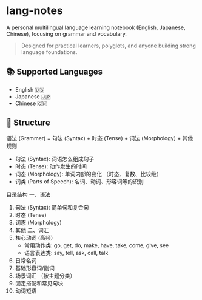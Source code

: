 # lang-notes

A personal multilingual language learning notebook (English, Japanese, Chinese), focusing on grammar and vocabulary.

> Designed for practical learners, polyglots, and anyone building strong language foundations.

## 📚 Supported Languages

- English 🇺🇸
- Japanese 🇯🇵
- Chinese 🇨🇳

## 📘 Structure

语法 (Grammer) = 句法 (Syntax) + 时态 (Tense) + 词法 (Morphology) + 其他规则
- 句法 (Syntax): 词语怎么组成句子
- 时态 (Tense): 动作发生的时间
- 词态 (Morphology): 单词内部的变化 （时态、复数、比较级）
- 词类 (Parts of Speech): 名词、动词、形容词等的识别

目录结构
一、语法
1. 句法 (Syntax): 简单句和复合句
2. 时态 (Tense)
3. 词态 (Morphology)
4. 其他
二、词汇
1. 核心动词 (高频）
    * 常用动作类: go, get, do, make, have, take, come, give, see
    * 语言表达类: say, tell, ask, call, talk 
2. 日常名词
3. 基础形容词/副词
4. 场景词汇 （按主题分类）
5. 固定搭配和常见句块
6. 动词短语


